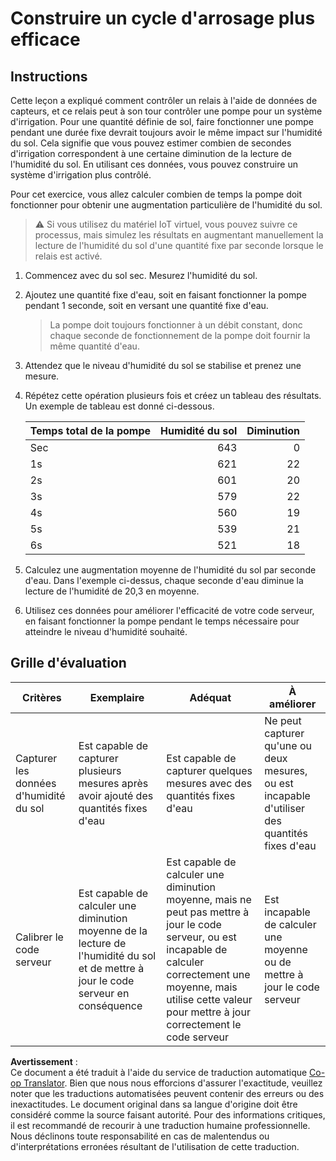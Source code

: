 <!--
CO_OP_TRANSLATOR_METADATA:
{
  "original_hash": "ed0fbd6aed084bfba7d5e2f206968c50",
  "translation_date": "2025-08-24T22:15:33+00:00",
  "source_file": "2-farm/lessons/3-automated-plant-watering/assignment.md",
  "language_code": "fr"
}
-->
# Construire un cycle d'arrosage plus efficace

## Instructions

Cette leçon a expliqué comment contrôler un relais à l'aide de données de capteurs, et ce relais peut à son tour contrôler une pompe pour un système d'irrigation. Pour une quantité définie de sol, faire fonctionner une pompe pendant une durée fixe devrait toujours avoir le même impact sur l'humidité du sol. Cela signifie que vous pouvez estimer combien de secondes d'irrigation correspondent à une certaine diminution de la lecture de l'humidité du sol. En utilisant ces données, vous pouvez construire un système d'irrigation plus contrôlé.

Pour cet exercice, vous allez calculer combien de temps la pompe doit fonctionner pour obtenir une augmentation particulière de l'humidité du sol.

> ⚠️ Si vous utilisez du matériel IoT virtuel, vous pouvez suivre ce processus, mais simulez les résultats en augmentant manuellement la lecture de l'humidité du sol d'une quantité fixe par seconde lorsque le relais est activé.

1. Commencez avec du sol sec. Mesurez l'humidité du sol.

1. Ajoutez une quantité fixe d'eau, soit en faisant fonctionner la pompe pendant 1 seconde, soit en versant une quantité fixe d'eau.

    > La pompe doit toujours fonctionner à un débit constant, donc chaque seconde de fonctionnement de la pompe doit fournir la même quantité d'eau.

1. Attendez que le niveau d'humidité du sol se stabilise et prenez une mesure.

1. Répétez cette opération plusieurs fois et créez un tableau des résultats. Un exemple de tableau est donné ci-dessous.

    | Temps total de la pompe | Humidité du sol | Diminution |
    | --- | --: | -: |
    | Sec | 643 |  0 |
    | 1s  | 621 | 22 |
    | 2s  | 601 | 20 |
    | 3s  | 579 | 22 |
    | 4s  | 560 | 19 |
    | 5s  | 539 | 21 |
    | 6s  | 521 | 18 |

1. Calculez une augmentation moyenne de l'humidité du sol par seconde d'eau. Dans l'exemple ci-dessus, chaque seconde d'eau diminue la lecture de l'humidité de 20,3 en moyenne.

1. Utilisez ces données pour améliorer l'efficacité de votre code serveur, en faisant fonctionner la pompe pendant le temps nécessaire pour atteindre le niveau d'humidité souhaité.

## Grille d'évaluation

| Critères | Exemplaire | Adéquat | À améliorer |
| -------- | ---------- | ------- | ----------- |
| Capturer les données d'humidité du sol | Est capable de capturer plusieurs mesures après avoir ajouté des quantités fixes d'eau | Est capable de capturer quelques mesures avec des quantités fixes d'eau | Ne peut capturer qu'une ou deux mesures, ou est incapable d'utiliser des quantités fixes d'eau |
| Calibrer le code serveur | Est capable de calculer une diminution moyenne de la lecture de l'humidité du sol et de mettre à jour le code serveur en conséquence | Est capable de calculer une diminution moyenne, mais ne peut pas mettre à jour le code serveur, ou est incapable de calculer correctement une moyenne, mais utilise cette valeur pour mettre à jour correctement le code serveur | Est incapable de calculer une moyenne ou de mettre à jour le code serveur |

**Avertissement** :  
Ce document a été traduit à l'aide du service de traduction automatique [Co-op Translator](https://github.com/Azure/co-op-translator). Bien que nous nous efforcions d'assurer l'exactitude, veuillez noter que les traductions automatisées peuvent contenir des erreurs ou des inexactitudes. Le document original dans sa langue d'origine doit être considéré comme la source faisant autorité. Pour des informations critiques, il est recommandé de recourir à une traduction humaine professionnelle. Nous déclinons toute responsabilité en cas de malentendus ou d'interprétations erronées résultant de l'utilisation de cette traduction.